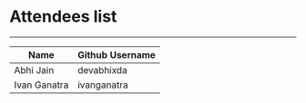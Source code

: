 # Attendees list
---

| Name        | Github Username |
| ----------- | --------------- |
| Abhi Jain   | devabhixda |
| Ivan Ganatra | ivanganatra|
